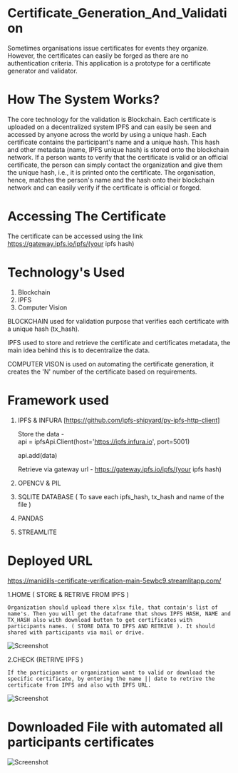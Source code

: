 # Certificate_Generation_And_Validation

Sometimes organisations issue certificates for events they organize. However, the certificates can easily be forged as there are no authentication criteria. This application is a prototype for a certificate generator and validator.

# How The System Works?

The core technology for the validation is Blockchain. Each certificate is uploaded on a decentralized system IPFS and can easily be seen and accessed by anyone across the world by using a unique hash. Each certificate contains the participant's name and a unique hash. This hash and other metadata (name, IPFS unique hash) is stored onto the blockchain network. If a person wants to verify that the certificate is valid or an official certificate, the person can simply contact the organization and give them the unique hash, i.e., it is printed onto the certificate. The organisation, hence, matches the person's name and the hash onto their blockchain network and can easily verify if the certificate is official or forged.

# Accessing The Certificate

The certificate can be accessed using the link https://gateway.ipfs.io/ipfs/(your ipfs hash)

# Technology's Used

1. Blockchain
2. IPFS
3. Computer Vision

BLOCKCHAIN used for validation purpose that verifies each certificate with a unique hash (tx_hash).

IPFS used to store and retrieve the certificate and certificates metadata, the main idea behind this is to decentralize the data.

COMPUTER VISON is used on automating the certificate generation, it creates the 'N' number of the certificate based on requirements.

# Framework used

1. IPFS & INFURA [https://github.com/ipfs-shipyard/py-ipfs-http-client]

    Store the data -  
    api = ipfsApi.Client(host='https://ipfs.infura.io', port=5001)
    
    api.add(data)
    
    Retrieve via gateway url -
    https://gateway.ipfs.io/ipfs/(your ipfs hash)
    
2. OPENCV & PIL
3. SQLITE DATABASE ( To save each ipfs_hash, tx_hash and name of the file )
4. PANDAS 
5. STREAMLITE

# Deployed URL

https://manidills-certificate-verification-main-5ewbc9.streamlitapp.com/


1.HOME ( STORE & RETRIVE FROM IPFS )

    Organization should upload there xlsx file, that contain's list of name's. Then you will get the dataframe that shows IPFS HASH, NAME and TX_HASH also with download button to get certificates with participants names. ( STORE DATA TO IPFS AND RETRIVE ). It should shared with participants via mail or drive.
    
  ![Screenshot](https://i.ibb.co/19gwKWr/valid-1.png)
    
2.CHECK (RETRIVE IPFS )

    If the participants or organization want to valid or download the specific certificate, by entering the name || date to retrive the certificate from IPFS and also with IPFS URL.
    
    
  ![Screenshot](https://i.ibb.co/j58kn2J/valid-2.png)
    
    
# Downloaded File with automated all participants certificates
![Screenshot](https://i.ibb.co/Hty4Ydf/valid-3.png)


